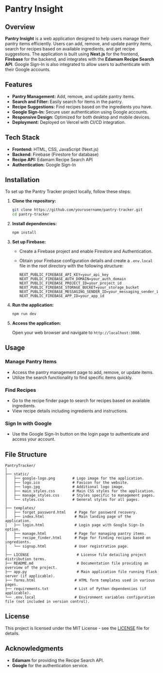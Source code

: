 
# Pantry Insight

## Overview

**Pantry Insight** is a web application designed to help users manage their pantry items efficiently. Users can add, remove, and update pantry items, search for recipes based on available ingredients, and get recipe suggestions. The application is built using **Next.js** for the frontend, **Firebase** for the backend, and integrates with the **Edamam Recipe Search API**. Google Sign-In is also integrated to allow users to authenticate with their Google accounts.

## Features

- **Pantry Management:** Add, remove, and update pantry items.
- **Search and Filter:** Easily search for items in the pantry.
- **Recipe Suggestions:** Find recipes based on the ingredients you have.
- **Google Sign-In:** Secure user authentication using Google accounts.
- **Responsive Design:** Optimized for both desktop and mobile devices.
- **Deployment:** Deployed on Vercel with CI/CD integration.

## Tech Stack

- **Frontend:** HTML, CSS, JavaScript (Next.js)
- **Backend:** Firebase (Firestore for database)
- **Recipe API:** Edamam Recipe Search API
- **Authentication:** Google Sign-In

## Installation

To set up the Pantry Tracker project locally, follow these steps:

1. **Clone the repository:**

   ```bash
   git clone https://github.com/yourusername/pantry-tracker.git
   cd pantry-tracker
   ```

2. **Install dependencies:**

   ```bash
   npm install
   ```

3. **Set up Firebase:**
   - Create a Firebase project and enable Firestore and Authentication.
   - Obtain your Firebase configuration details and create a `.env.local` file in the root directory with the following structure:

     ```
     NEXT_PUBLIC_FIREBASE_API_KEY=your_api_key
     NEXT_PUBLIC_FIREBASE_AUTH_DOMAIN=your_auth_domain
     NEXT_PUBLIC_FIREBASE_PROJECT_ID=your_project_id
     NEXT_PUBLIC_FIREBASE_STORAGE_BUCKET=your_storage_bucket
     NEXT_PUBLIC_FIREBASE_MESSAGING_SENDER_ID=your_messaging_sender_id
     NEXT_PUBLIC_FIREBASE_APP_ID=your_app_id
     ```

4. **Run the application:**

   ```bash
   npm run dev
   ```

5. **Access the application:**
   
   Open your web browser and navigate to `http://localhost:3000`.

## Usage

### Manage Pantry Items

- Access the pantry management page to add, remove, or update items.
- Utilize the search functionality to find specific items quickly.

### Find Recipes

- Go to the recipe finder page to search for recipes based on available ingredients.
- View recipe details including ingredients and instructions.

### Sign In with Google

- Use the Google Sign-In button on the login page to authenticate and access your account.

## File Structure

```
PantryTracker/
│
├── static/
│   ├── google-logo.png        # Logo image for the application.
│   ├── logo.ico               # Favicon for the website.
│   ├── logo.jpg               # Additional logo image.
│   ├── main_styles.css        # Main CSS styles for the application.
│   ├── manage_styles.css      # Styles specific to management pages.
│   └── styles.css             # General styles for all pages.
│
├── templates/
│   ├── forgot_password.html    # Page for password recovery.
│   ├── index.html              # Main landing page of the application.
│   ├── login.html              # Login page with Google Sign-In option.
│   ├── manage.html             # Page for managing pantry items.
│   ├── recipe_finder.html      # Page for finding recipes based on ingredients.
│   └── signup.html             # User registration page.
│
├── LICENSE                      # License file detailing project distribution terms.
├── README.md                    # Documentation file providing an overview of the project.
├── app.py                       # Main application file running Flask server (if applicable).
├── forms.html                  # HTML form templates used in various pages.
├── requirements.txt            # List of Python dependencies (if applicable).
└── .env.local                  # Environment variables configuration file (not included in version control).
```

## License

This project is licensed under the MIT License - see the [LICENSE](LICENSE) file for details.

## Acknowledgments

- **Edamam** for providing the Recipe Search API.
- **Google** for the authentication service.
